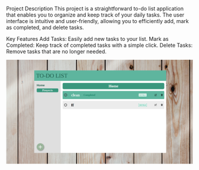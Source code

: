 Project Description
This project is a straightforward to-do list application that enables you to organize and keep track of your daily tasks. The user interface is intuitive and user-friendly, allowing you to efficiently add, mark as completed, and delete tasks.

Key Features
Add Tasks: Easily add new tasks to your list.
Mark as Completed: Keep track of completed tasks with a simple click.
Delete Tasks: Remove tasks that are no longer needed.

![To-Do List Screenshot](dist/images/toDo-screenshot.png)
